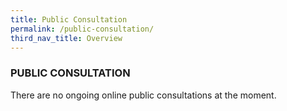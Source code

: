 ```yaml
---
title: Public Consultation
permalink: /public-consultation/
third_nav_title: Overview
---
```


### PUBLIC CONSULTATION

There are no ongoing online public consultations at the moment. 


